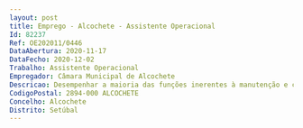```yaml
--- 
layout: post
title: Emprego - Alcochete - Assistente Operacional
Id: 82237
Ref: OE202011/0446
DataAbertura: 2020-11-17
DataFecho: 2020-12-02
Trabalho: Assistente Operacional
Empregador: Câmara Municipal de Alcochete
Descricao: Desempenhar a maioria das funções inerentes à manutenção e construção de espaços verdes públicos ajardinados nomeadamente, mondas, cortes e podas em espécies vegetais, regas manuais e semiautomáticas, limpeza do espaço ajardinado e todas as operações de manutenção de ferramentas e equipamentos básicos utilizados nas operações descritas em epígrafe  Realização de tarefas inerentes à cultura de espécies vegetais  Limpeza, afinação e lubrificação do equipamento mecânico  Identificação de problemas existentes na via pública e consequente comunicação ao respetivo superior hierárquico.
CodigoPostal: 2894-000 ALCOCHETE
Concelho: Alcochete
Distrito: Setúbal
--- 
```

